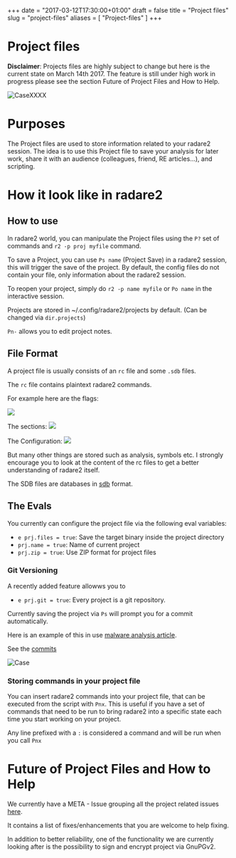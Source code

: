 +++
date = "2017-03-12T17:30:00+01:00"
draft = false
title = "Project files"
slug = "project-files"
aliases = [
    "Project-files"
]
+++


# Project files

**Disclaimer**: Projects files are highly subject to change but here is the current state on March 14th 2017. The feature is still under high work in progress please see the section Future of Project Files and How to Help.

![CaseXXXX](/blog/images/project_intro.png)

# Purposes

The Project files are used to store information related to your radare2 session. The idea is to use this Project file to save your analysis for later work, share it with an audience (colleagues, friend, RE articles...), and scripting.

# How it look like in radare2

## How to use

In radare2 world, you can manipulate the Project files using the `P?` set of commands and `r2 -p proj myfile` command.

To save a Project, you can use `Ps name` (Project Save) in a radare2 session, this will trigger the save of the project. By default, the config files do not contain your file, only information about the radare2 session.

To reopen your project, simply do `r2 -p name myfile` or `Po name` in the interactive session.

Projects are stored in ~/.config/radare2/projects by default. (Can be changed via `dir.projects`)

`Pn-` allows you to edit project notes.

## File Format

A project file is usually consists of an `rc` file and some `.sdb` files.

The `rc` file contains plaintext radare2 commands.

For example here are the flags:

![](/blog/images/project_flags.jpg)

The sections:
![](/blog/images/project_sections.jpg)

The Configuration:
![](/blog/images/project_eval.jpg)

But many other things are stored such as analysis, symbols etc. I strongly encourage you to look at the content of the rc files to get a better understanding of radare2 itself.

The SDB files are databases in [sdb](https://github.com/radare/sdb) format.

## The Evals

You currently can configure the project file via the following eval variables:

* `e prj.files = true`: Save the target binary inside the project directory
* `prj.name = true`: Name of current project
* `prj.zip = true`: Use ZIP format for project files

### Git Versioning

A recently added feature allowws you to 
* `e prj.git = true`: Every project is a git repository.

Currently saving the project via `Ps` will prompt you for a commit automatically.

Here is an example of this in use [malware analysis article](http://radare.today/posts/malware-static-analysis/).

See the [commits](https://github.com/Maijin/caseXXXX)

![Case](/blog/images/project_case.jpg)

### Storing commands in your project file

You can insert radare2 commands into your project file, that can be executed from the script with `Pnx`. This is useful if you have a set of commands that need to be run to bring radare2 into a specific state each time you start working on your project.

Any line prefixed with a `:` is considered a command and will be run when you call `Pnx`

# Future of Project Files and How to Help

We currently have a META - Issue grouping all the project related issues [here](https://github.com/radare/radare2/issues/6945). 

It contains a list of fixes/enhancements that you are welcome to help fixing.

In addition to better reliability, one of the functionality we are currently looking after is the possibility to sign and encrypt project via GnuPGv2.



